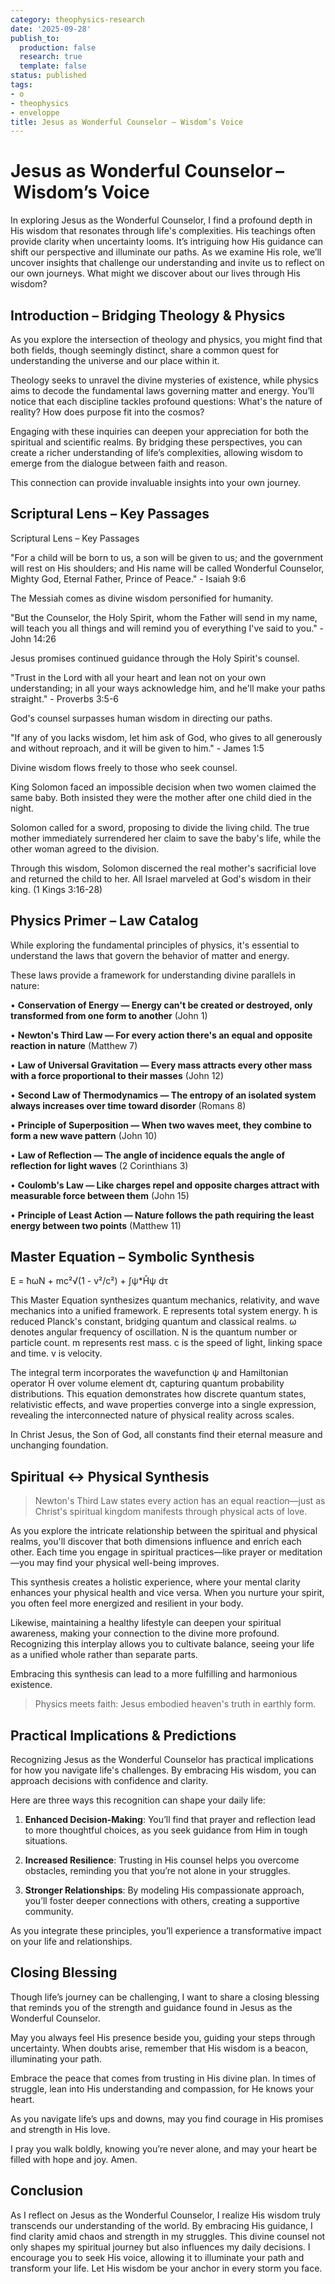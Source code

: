 ```yaml
---
category: theophysics-research
date: '2025-09-28'
publish_to:
  production: false
  research: true
  template: false
status: published
tags:
- o
- theophysics
- enveloppe
title: Jesus as Wonderful Counselor – Wisdom’s Voice
---
```

   
# Jesus as Wonderful Counselor – Wisdom’s Voice   
   
In exploring Jesus as the Wonderful Counselor, I find a profound depth in His wisdom that resonates through life's complexities. His teachings often provide clarity when uncertainty looms. It’s intriguing how His guidance can shift our perspective and illuminate our paths. As we examine His role, we’ll uncover insights that challenge our understanding and invite us to reflect on our own journeys. What might we discover about our lives through His wisdom?   
   
## Introduction – Bridging Theology & Physics   
   
As you explore the intersection of theology and physics, you might find that both fields, though seemingly distinct, share a common quest for understanding the universe and our place within it.   
   
Theology seeks to unravel the divine mysteries of existence, while physics aims to decode the fundamental laws governing matter and energy. You’ll notice that each discipline tackles profound questions: What's the nature of reality? How does purpose fit into the cosmos?   
   
Engaging with these inquiries can deepen your appreciation for both the spiritual and scientific realms. By bridging these perspectives, you can create a richer understanding of life’s complexities, allowing wisdom to emerge from the dialogue between faith and reason.   
   
This connection can provide invaluable insights into your own journey.   
   
## Scriptural Lens – Key Passages   
   
Scriptural Lens – Key Passages   
   
"For a child will be born to us, a son will be given to us; and the government will rest on His shoulders; and His name will be called Wonderful Counselor, Mighty God, Eternal Father, Prince of Peace." - Isaiah 9:6   
   
The Messiah comes as divine wisdom personified for humanity.   
   
"But the Counselor, the Holy Spirit, whom the Father will send in my name, will teach you all things and will remind you of everything I've said to you." - John 14:26   
   
Jesus promises continued guidance through the Holy Spirit's counsel.   
   
"Trust in the Lord with all your heart and lean not on your own understanding; in all your ways acknowledge him, and he'll make your paths straight." - Proverbs 3:5-6   
   
God's counsel surpasses human wisdom in directing our paths.   
   
"If any of you lacks wisdom, let him ask of God, who gives to all generously and without reproach, and it will be given to him." - James 1:5   
   
Divine wisdom flows freely to those who seek counsel.   
   
King Solomon faced an impossible decision when two women claimed the same baby. Both insisted they were the mother after one child died in the night.   
   
Solomon called for a sword, proposing to divide the living child. The true mother immediately surrendered her claim to save the baby's life, while the other woman agreed to the division.   
   
Through this wisdom, Solomon discerned the real mother's sacrificial love and returned the child to her. All Israel marveled at God's wisdom in their king. (1 Kings 3:16-28)   
   
## Physics Primer – Law Catalog   
   
While exploring the fundamental principles of physics, it's essential to understand the laws that govern the behavior of matter and energy.   
   
These laws provide a framework for understanding divine parallels in nature:   
   
• **Conservation of Energy — Energy can't be created or destroyed, only transformed from one form to another** (John 1)   
   
• **Newton's Third Law — For every action there's an equal and opposite reaction in nature** (Matthew 7)   
   
• **Law of Universal Gravitation — Every mass attracts every other mass with a force proportional to their masses** (John 12)   
   
• **Second Law of Thermodynamics — The entropy of an isolated system always increases over time toward disorder** (Romans 8)   
   
• **Principle of Superposition — When two waves meet, they combine to form a new wave pattern** (John 10)   
   
• **Law of Reflection — The angle of incidence equals the angle of reflection for light waves** (2 Corinthians 3)   
   
• **Coulomb's Law — Like charges repel and opposite charges attract with measurable force between them** (John 15)   
   
• **Principle of Least Action — Nature follows the path requiring the least energy between two points** (Matthew 11)   
   
## Master Equation – Symbolic Synthesis   
   
E = ħωN + mc²√(1 - v²/c²) + ∫ψ*Ĥψ dτ   
   
This Master Equation synthesizes quantum mechanics, relativity, and wave mechanics into a unified framework. E represents total system energy. ħ is reduced Planck's constant, bridging quantum and classical realms. ω denotes angular frequency of oscillation. N is the quantum number or particle count. m represents rest mass. c is the speed of light, linking space and time. v is velocity.   
   
The integral term incorporates the wavefunction ψ and Hamiltonian operator Ĥ over volume element dτ, capturing quantum probability distributions. This equation demonstrates how discrete quantum states, relativistic effects, and wave properties converge into a single expression, revealing the interconnected nature of physical reality across scales.   
   
In Christ Jesus, the Son of God, all constants find their eternal measure and unchanging foundation.   
   
## Spiritual ↔ Physical Synthesis   
   
> Newton's Third Law states every action has an equal reaction—just as Christ's spiritual kingdom manifests through physical acts of love.   
   
As you explore the intricate relationship between the spiritual and physical realms, you'll discover that both dimensions influence and enrich each other. Each time you engage in spiritual practices—like prayer or meditation—you may find your physical well-being improves.   
   
This synthesis creates a holistic experience, where your mental clarity enhances your physical health and vice versa. When you nurture your spirit, you often feel more energized and resilient in your body.   
   
Likewise, maintaining a healthy lifestyle can deepen your spiritual awareness, making your connection to the divine more profound. Recognizing this interplay allows you to cultivate balance, seeing your life as a unified whole rather than separate parts.   
   
Embracing this synthesis can lead to a more fulfilling and harmonious existence.   
   
> Physics meets faith: Jesus embodied heaven's truth in earthly form.   
   
## Practical Implications & Predictions   
   
Recognizing Jesus as the Wonderful Counselor has practical implications for how you navigate life's challenges. By embracing His wisdom, you can approach decisions with confidence and clarity.   
   
Here are three ways this recognition can shape your daily life:   
   
1. **Enhanced Decision-Making**: You’ll find that prayer and reflection lead to more thoughtful choices, as you seek guidance from Him in tough situations.   
   
2. **Increased Resilience**: Trusting in His counsel helps you overcome obstacles, reminding you that you’re not alone in your struggles.   
   
3. **Stronger Relationships**: By modeling His compassionate approach, you’ll foster deeper connections with others, creating a supportive community.   
   
As you integrate these principles, you’ll experience a transformative impact on your life and relationships.   
   
## Closing Blessing   
   
Though life’s journey can be challenging, I want to share a closing blessing that reminds you of the strength and guidance found in Jesus as the Wonderful Counselor.   
   
May you always feel His presence beside you, guiding your steps through uncertainty. When doubts arise, remember that His wisdom is a beacon, illuminating your path.   
   
Embrace the peace that comes from trusting in His divine plan. In times of struggle, lean into His understanding and compassion, for He knows your heart.   
   
As you navigate life’s ups and downs, may you find courage in His promises and strength in His love.   
   
I pray you walk boldly, knowing you’re never alone, and may your heart be filled with hope and joy. Amen.   
   
## Conclusion   
   
As I reflect on Jesus as the Wonderful Counselor, I realize His wisdom truly transcends our understanding of the world. By embracing His guidance, I find clarity amid chaos and strength in my struggles. This divine counsel not only shapes my spiritual journey but also influences my daily decisions. I encourage you to seek His voice, allowing it to illuminate your path and transform your life. Let His wisdom be your anchor in every storm you face.